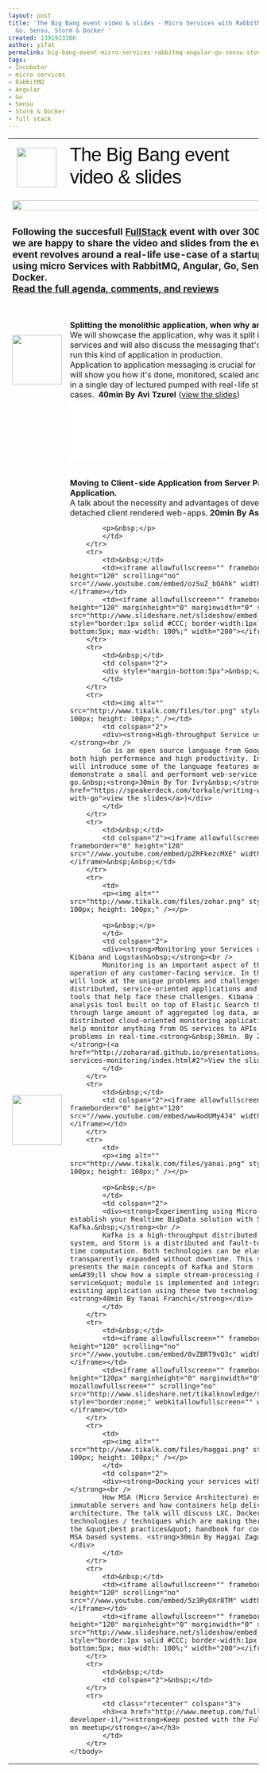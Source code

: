 ```yaml
---
layout: post
title: 'The Big Bang event video & slides - Micro Services with RabbitMQ, Angular,
  Go, Sensu, Storm & Docker '
created: 1391933386
author: yifat
permalink: big-bang-event-micro-services-rabbitmq-angular-go-sensu-storm-docker
tags:
- Incubator
- micro services
- RabbitMQ
- Angular
- Go
- Sensu
- Storm & Docker
- full stack
---
```

<table border="0" cellpadding="2" cellspacing="2" style="width: 100%;">
	<tbody>
		<tr>
			<td style="width: 105px;">
			<p>&nbsp;&nbsp;<img alt="" src="http://www.tikalk.com/files/fullstack-logo.png" style="line-height: 1.6em; width: 80px; height: 80px;" /></p>
			</td>
			<td colspan="2">
			<p itemprop="name" style="color: rgba(0, 0, 0, 0.952941); font-family: Whitney, helvetica, arial, sans-serif; margin: 0px; padding: 0px 0px 9px; line-height: 1.1; font-weight: 700; font-size: 38px; letter-spacing: -0.75px;"><span style="font-weight: normal; line-height: 1.2em;">The Big Bang event&nbsp;</span><br />
			<span style="font-weight: normal; line-height: 1.2em;">video &amp;&nbsp;slides</span></p>
			</td>
		</tr>
		<tr>
			<td colspan="3"><img alt="" src="http://www.tikalk.com/files/fs-event2.png" style="height: 100%; width: 100%;" /></td>
		</tr>
		<tr>
			<td colspan="3">
			<h3>Following the succesfull <a href="http://www.meetup.com/full-stack-developer-il/">FullStack</a> event with over 300 members, we are happy to share the video and slides from the event. This event revolves around a real-life use-case of a startup growth using micro Services with RabbitMQ, Angular, Go, Sensu, Storm &amp; Docker.<br />
			<a href="http://www.meetup.com/full-stack-developer-il/events/155911442/">Read the full agenda, comments, and reviews</a></h3>
			</td>
		</tr>
		<tr>
			<td colspan="3">&nbsp;</td>
		</tr>
		<tr>
			<td><img alt="" src="http://www.tikalk.com/files/avitz.png" style="width: 100px; height: 100px; float: left;" /></td>
			<td colspan="2">
			<div><strong>Splitting the monolithic application, when why and how?&nbsp;</strong><br />
			We will showcase the application, why was it split into several services and will also discuss the messaging that&#39;s required to run this kind of application in production. &nbsp;<br />
			Application to application messaging is crucial for this to work, we will show you how it&#39;s done, monitored, scaled and deployed, all in a single day of lectured pumped with real-life stories and use-cases. &nbsp;<strong>40min By Avi Tzurel</strong> (<a href="https://speakerdeck.com/kensodev/scaling-extending-and-expanding-your-apps-through-messaging">view the slides</a>)</div>
			</td>
		</tr>
		<tr>
			<td>&nbsp;</td>
			<td><iframe allowfullscreen="" frameborder="0" height="120" src="//www.youtube.com/embed/sAdVFD7W4GU" width="200"></iframe></td>
		</tr>
		<tr>
			<td colspan="3">&nbsp;</td>
		</tr>
		<tr>
			<td><img alt="" src="http://www.tikalk.com/files/assaf_g.png" style="width: 100px; height: 100px;" /></td>
			<td colspan="2">
			<div><strong>Moving to Client-side Application from Server Page Application. </strong><br />
			A talk about the necessity and advantages of developing UI as detached client rendered web-apps.&nbsp;<strong>20min By Assaf Gannon</strong>&nbsp;</div>

			<p>&nbsp;</p>
			</td>
		</tr>
		<tr>
			<td>&nbsp;</td>
			<td><iframe allowfullscreen="" frameborder="0" height="120" scrolling="no" src="//www.youtube.com/embed/ozSuZ_bOAhk" width="200"></iframe></td>
			<td><iframe allowfullscreen="" frameborder="0" height="120" marginheight="0" marginwidth="0" scrolling="no" src="http://www.slideshare.net/slideshow/embed_code/30574926" style="border:1px solid #CCC; border-width:1px 1px 0; margin-bottom:5px; max-width: 100%;" width="200"></iframe></td>
		</tr>
		<tr>
			<td>&nbsp;</td>
			<td colspan="2">
			<div style="margin-bottom:5px">&nbsp;</div>
			</td>
		</tr>
		<tr>
			<td><img alt="" src="http://www.tikalk.com/files/tor.png" style="width: 100px; height: 100px;" />​</td>
			<td colspan="2">
			<div><strong>High-throughput Service using Go&nbsp;</strong><br />
			Go is an open source language from Google, combines both high performance and high productivity. In this talk I will introduce some of the language features and will demonstrate a small and performant web-service written in go.&nbsp;<strong>30min By Tor Ivry&nbsp;</strong>(<a href="https://speakerdeck.com/torkale/writing-web-services-with-go">view the slides</a>)</div>
			</td>
		</tr>
		<tr>
			<td>&nbsp;</td>
			<td colspan="2"><iframe allowfullscreen="" frameborder="0" height="120" src="//www.youtube.com/embed/pZRFkezcMXE" width="200"></iframe>&nbsp;&nbsp;</td>
		</tr>
		<tr>
			<td>
			<p><img alt="" src="http://www.tikalk.com/files/zohar.png" style="width: 100px; height: 100px;" />​</p>

			<p>&nbsp;</p>
			</td>
			<td colspan="2">
			<div><strong>Monitoring your Services using Sensu, Kibana and Logstash&nbsp;</strong><br />
			Monitoring is an important aspect of the day-to-day operation of any customer-facing service. In this talk we will look at the unique problems and challenges of monitoring distributed, service-oriented applications and focus on two tools that help face these challenges. Kibana is a visual log analysis tool built on top of Elastic Search that helps sift through large amount of aggregated log data, and Sensu is a distributed cloud-oriented monitoring application that can help monitor anything from OS services to APIs and react to problems in real-time.<strong>&nbsp;30min. By Zohar Arad </strong>(<a href="http://zohararad.github.io/presentations/micro-services-monitoring/index.html#2">View the slides</a>)</div>
			</td>
		</tr>
		<tr>
			<td>&nbsp;</td>
			<td colspan="2"><iframe allowfullscreen="" frameborder="0" height="120" src="//www.youtube.com/embed/ww4odUMy4J4" width="200"></iframe></td>
		</tr>
		<tr>
			<td>
			<p><img alt="" src="http://www.tikalk.com/files/yanai.png" style="width: 100px; height: 100px;" />​</p>

			<p>&nbsp;</p>
			</td>
			<td colspan="2">
			<div><strong>Experimenting using Micro-service to establish your Realtime BigData solution with Storm and Kafka.&nbsp;</strong><br />
			Kafka is a high-throughput distributed messaging system, and Storm is a distributed and fault-tolerant real-time computation. Both technologies can be elastically and transparently expanded without downtime. This session presents the main concepts of Kafka and Storm , and then we&#39;ll show how a simple stream-processing &quot;micro-service&quot; module is implemented and integrated with an existing application using these two technologies.&nbsp;<strong>40min By Yanai Franchi</strong></div>
			</td>
		</tr>
		<tr>
			<td>&nbsp;</td>
			<td><iframe allowfullscreen="" frameborder="0" height="120" scrolling="no" src="//www.youtube.com/embed/0vZBRT9vQ3c" width="200"></iframe></td>
			<td><iframe allowfullscreen="" frameborder="0" height="120px" marginheight="0" marginwidth="0" mozallowfullscreen="" scrolling="no" src="http://www.slideshare.net/tikalknowledge/slideshelf" style="border:none;" webkitallowfullscreen="" width="200px"></iframe></td>
		</tr>
		<tr>
			<td>
			<p><img alt="" src="http://www.tikalk.com/files/haggai.png" style="width: 100px; height: 100px;" /></p>
			</td>
			<td colspan="2">
			<div><strong>Docking your services with Docker&nbsp;</strong><br />
			How MSA (Micro Service Architecture) encourages immutable servers and how containers help deliver such an architecture. The talk will discuss LXC, Docker and technologies / techniques which are making there way in to the &quot;best practices&quot; handbook for containers in a MSA based systems. <strong>30min By Haggai Zaguri</strong></div>
			</td>
		</tr>
		<tr>
			<td>&nbsp;</td>
			<td><iframe allowfullscreen="" frameborder="0" height="120" scrolling="no" src="//www.youtube.com/embed/5z3RyOXr8TM" width="200"></iframe></td>
			<td><iframe allowfullscreen="" frameborder="0" height="120" marginheight="0" marginwidth="0" scrolling="no" src="http://www.slideshare.net/slideshow/embed_code/30572841" style="border:1px solid #CCC; border-width:1px 1px 0; margin-bottom:5px; max-width: 100%;" width="200"></iframe></td>
		</tr>
		<tr>
			<td>&nbsp;</td>
			<td colspan="2">&nbsp;</td>
		</tr>
		<tr>
			<td class="rtecenter" colspan="3">
			<h3><a href="http://www.meetup.com/full-stack-developer-il/"><strong>Keep posted with the Fullstack event on meetup</strong></a></h3>
			</td>
		</tr>
	</tbody>
</table>

<p>&nbsp;</p>
